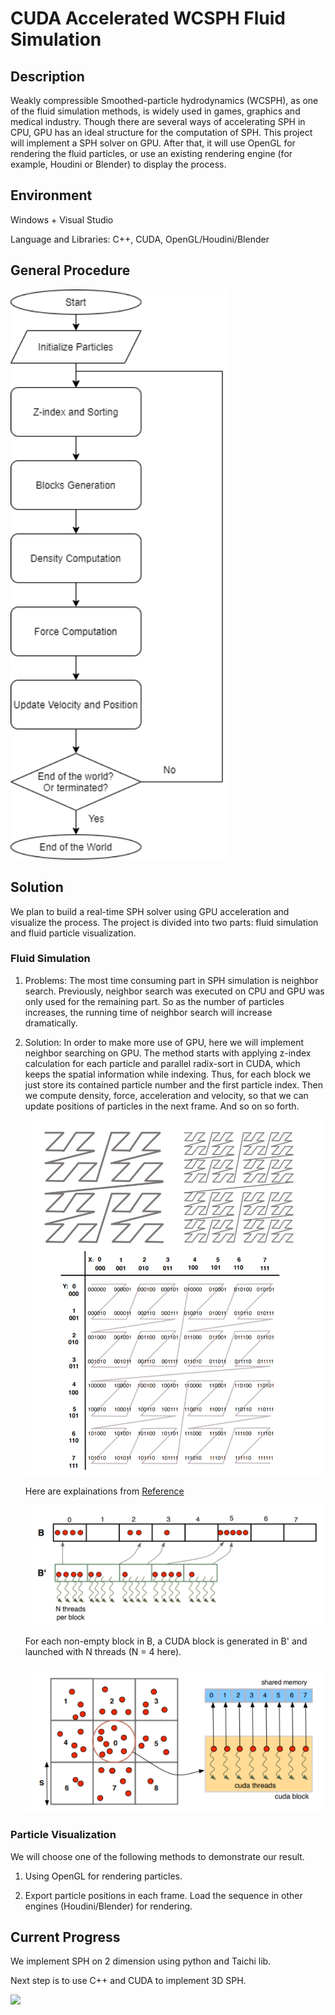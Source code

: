 # CUDA Accelerated WCSPH Fluid Simulation

## Description

Weakly compressible Smoothed-particle hydrodynamics (WCSPH), as one of the fluid simulation methods, is widely used in games, graphics and medical industry. Though there are several ways of accelerating SPH in CPU, GPU has an ideal structure for the computation of SPH. This project will implement a SPH solver on GPU. After that, it will use OpenGL for rendering the fluid particles, or use an existing rendering engine (for example, Houdini or Blender) to display the process.

## Environment

Windows + Visual Studio

Language and Libraries: C++, CUDA, OpenGL/Houdini/Blender

## General Procedure

<img src="fig/Flow Chart Diagram.png" width="350">  

## Solution

We plan to build a real-time SPH solver using GPU acceleration and visualize the process.
The project is divided into two parts: fluid simulation and fluid particle visualization.

### Fluid Simulation

1. Problems:
    The most time consuming part in SPH simulation is neighbor search. Previously, neighbor search was executed on CPU and GPU was only used for the remaining part. So as the number of particles increases, the running time of neighbor search will increase dramatically.

2. Solution:
    In order to make more use of GPU, here we will implement neighbor searching on GPU. The method starts with applying z-index calculation for each particle and parallel radix-sort in CUDA, which keeps the spatial information while indexing. Thus, for each block we just store its contained particle number and the first particle index. Then we compute density, force, acceleration and velocity, so that we can update positions of particles in the next frame. And so on so forth.

    <img src="fig/Z-index.png" width = "500">

    Here are explainations from [Reference](http://maverick.inria.fr/~Prashant.Goswami/Research/Papers/SCA10_SPH.pdf)

    <img src="fig/CUDA Block.png" width="500">

    For each non-empty block in B, a CUDA block is generated in B' and launched with N threads (N = 4 here).

    <img src="fig/CUDA Block and threads.png" width="500">

### Particle Visualization

We will choose one of the following methods to demonstrate our result.

1. Using OpenGL for rendering particles.

2. Export particle positions in each frame. Load the sequence in other engines (Houdini/Blender) for rendering.

## Current Progress

We implement SPH on 2 dimension using python and Taichi lib.

Next step is to use C++ and CUDA to implement 3D SPH.

<img src="fig/WCSPH 2D.gif" width="500">  
